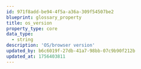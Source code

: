 ```yaml
---
id: 971f8add-be94-4f5a-a36a-309f54507be2
blueprint: glossary_property
title: os_version
property_type: core
data_type:
  - string
description: 'OS/browser version'
updated_by: b6c6019f-27db-41a7-98bb-07c9b90f212b
updated_at: 1756403811
---
```

